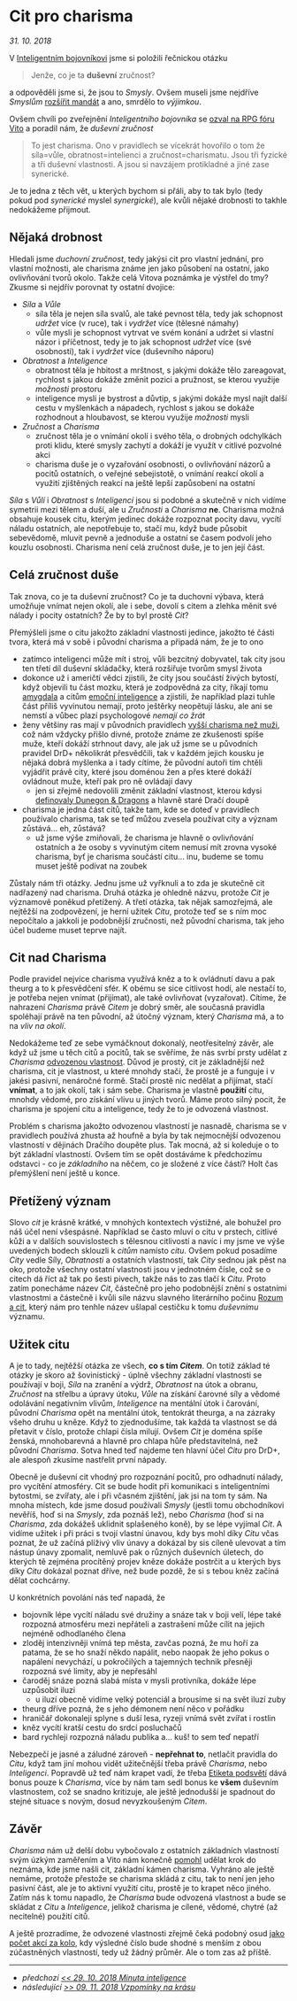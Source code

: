 # Cit pro charisma

*31. 10. 2018*

V [Inteligentním bojovníkovi](2018-10-10-inteligentni_bojovnik.md#Zručný_přesun_bodů_Boje) jsme si položili řečnickou otázku

> Jenže, co je ta **duševní** zručnost?

a odpověděli jsme si, že jsou to *Smysly*. Ovšem museli jsme nejdříve *Smyslům* [rozšířit mandát](2018-10-10-inteligentni_bojovnik.md#Smyslný_boj) a ano, smrdělo to *výjimkou*.

Ovšem chvíli po zveřejnění *Inteligentního bojovníka* se [ozval na RPG fóru Vito](https://rpgforum.cz/forum/viewtopic.php?f=238&t=15032&start=60#p544969) a poradil nám, že *duševní zručnost*

> To jest charisma. Ono v pravidlech se vícekrát hovořilo o tom že síla=vůle, obratnost=intelienci a zručnost=charismatu. Jsou tři fyzické a tři duševní vlastnosti. A jsou si navzájem protikladné a jiné zase synerické.

Je to jedna z těch vět, u kterých bychom si přáli, aby to tak bylo (tedy pokud pod *synerické* myslel *synergické*), ale kvůli nějaké drobnosti to takhle nedokážeme přijmout.

## Nějaká drobnost

Hledali jsme *duchovní zručnost*, tedy jakýsi cit pro vlastní jednání, pro vlastní možnosti, ale charisma známe jen jako působení na ostatní, jako ovlivňování tvorů okolo. Takže celá Vitova poznámka je výstřel do tmy? Zkusme si nejdřív porovnat ty ostatní dvojice:

- *Síla* a *Vůle*
    - síla těla je nejen síla svalů, ale také pevnost těla, tedy jak schopnost *udržet* více (v ruce), tak i *vydržet* více (tělesné námahy)
    - vůle mysli je schopnost vytrvat ve svém konání a udržet si vlastní názor i příčetnost, tedy je to jak schopnost *udržet* více (své osobnosti), tak i *vydržet* více (duševního náporu) 
- *Obratnost* a *Inteligence*
    - obratnost těla je hbitost a mrštnost, s jakými dokáže tělo zareagovat, rychlost s jakou dokáže změnit pozici a pružnost, se kterou využije *možnosti* prostoru
    - inteligence mysli je bystrost a důvtip, s jakými dokáže mysl najít další cestu v myšlenkách a nápadech, rychlost s jakou se dokáže rozhodnout a hloubavost, se kterou využije *možnosti* mysli
- *Zručnost* a *Charisma*
    - zručnost těla je o vnímání okolí i svého těla, o drobných odchylkách proti klidu, které smysly zachytí a dokáží je využít v citlivé pozvolné akci
    - charisma duše je o vyzařování osobnosti, o ovlivňování názorů a pocitů ostatních, o veřejné sebejistotě, o vnímání reakcí okolí a využití zjištěných reakcí na ještě lepší zapůsobení na ostatní

*Síla* s *Vůlí* i *Obratnost* s *Inteligencí* jsou si podobné a skutečně v nich vidíme symetrii mezi tělem a duší, ale u *Zručnosti* a *Charisma* **ne**. Charisma možná obsahuje kousek citu, kterým jedinec dokáže rozpoznat pocity davu, vycítí náladu ostatních, ale nepotřebuje to, stačí mu, když bude působit sebevědomě, mluvit pevně a jednoduše a ostatní se časem podvolí jeho kouzlu osobnosti. Charisma není celá zručnost duše, je to jen její část.

## Celá zručnost duše

Tak znova, co je ta duševní zručnost? Co je ta duchovní výbava, která umožňuje vnímat nejen okolí, ale i sebe, dovolí s citem a zlehka měnit své nálady i pocity ostatních? Že by to byl prostě *Cit*?

Přemýšleli jsme o citu jakožto základní vlastnosti jedince, jakožto té části tvora, která má v sobě i původní charisma a připadá nám, že je to ono

- zatímco inteligenci může mít i stroj, vůli bezcitný dobyvatel, tak city jsou ten třetí díl duševní skládačky, která rozšiřuje tvorům smysl života
- dokonce už i američtí vědci zjistili, že city jsou součástí živých bytostí, když objevili tu část mozku, která je zodpovědná za city, říkají tomu [amygdala](http://brainmadesimple.com/amygdala.html) a citům [emoční inteligence](https://www.forbes.cz/18-znameni-ze-mate-vysokou-emocni-inteligenci-a-proc-je-to-dobre/) a zjistili, že například plazi tuhle část příliš vyvinutou nemají, proto ještěrky neopětují lásku, ale ani se nemstí a vůbec plazí psychologové *nemají co žrát*
- ženy většiny ras mají v původních pravidlech [vyšší charisma než muži](https://pph.drdplus.info/?version=1.0&trial=1#tabulka_pohlavi), což nám vždycky přišlo divné, protože známe ze zkušenosti spíše muže, kteří dokáží strhnout davy, ale jak už jsme se u původních pravidel DrD+ několikrát přesvědčili, tak v každém jejich kousku je nějaká dobrá myšlenka a i tady cítíme, že původní autoři tím chtěli vyjádřit právě city, které jsou doménou žen a přes které dokáží ovládnout muže, kteří pak pro ně ovládají davy
    - jen si zřejmě nedovolili změnit základní vlastnost, kterou kdysi [definovaly Dunegon & Dragons](https://en.wikipedia.org/wiki/Dungeons_%26_Dragons_gameplay#Ability_scores) a hlavně staré Dračí doupě
- charisma je jedna část citů, takže tam, kde se doteď v pravidlech používalo charisma, tak se teď můžou zvesela používat city a význam zůstává... eh, zůstává?
    - už jsme výše zmiňovali, že charisma je hlavně o ovlivňování ostatních a že osoby s vyvinutým citem nemusí mít zrovna vysoké charisma, byť je charisma součástí citu... inu, budeme se tomu muset ještě podívat na zoubek

Zůstaly nám tři otázky. Jednu jsme už vyřknuli a to zda je skutečně cit nadřazený nad charisma. Druhá otázka je ohledně názvu, protože *Cit* je významově poněkud přetížený. A třetí otázka, tak nějak samozřejmá, ale nejtěžší na zodpovězení, je herní užitek *Citu*, protože teď se s ním moc nepočítalo a jakkoli je podobnější zručnosti, než původní charisma, tak jeho účel budeme muset teprve najít.

## Cit nad Charisma

Podle pravidel nejvíce charisma využívá kněz a to k ovládnutí davu a pak theurg a to k přesvědčení sfér. K obému se sice citlivost hodí, ale nestačí to, je potřeba nejen vnímat (přijímat), ale také ovlivňovat (vyzařovat). Cítíme, že nahrazení *Charisma* právě *Citem* je dobrý směr, ale současná pravidla spoléhají právě na ten původní, až útočný význam, který *Charisma* má, a to na *vliv na okolí*.

Nedokážeme teď ze sebe vymáčknout dokonalý, neotřesitelný závěr, ale když už jsme u těch citů a pocitů, tak se svěříme, že nás svrbí prsty udělat z *Charisma* [odvozenou vlastnost](https://pph.drdplus.info/?version=1.0&trial=1#odvozene_vlastnosti). Důvod je prostý, cit je základnější než charisma, cit je vlastnost, u které mnohdy stačí, že prostě je a funguje i v jakési pasivní, nenáročné formě. Stačí prostě nic nedělat a přijímat, stačí **vnímat**, a to jak okolí, tak i sám sebe. Charisma je vlastně **použití** citu, mnohdy vědomé, pro získání vlivu u jiných tvorů. Máme proto silný pocit, že charisma je spojení citu a inteligence, tedy že to je odvozená vlastnost.

Problém s charisma jakožto odvozenou vlastností je nasnadě, charisma se v pravidlech používá zhusta až houfně a byla by tak nejmocnější odvozenou vlastností v dějinách Dračího doupěte plus. Tak mocná, až si koleduje o to být základní vlastností. Ovšem tím se opět dostáváme k předchozímu odstavci - co je *základního* na něčem, co je složené z více částí? Holt čas přemýšlení není ještě u konce.

## Přetížený význam

Slovo *cit* je krásně krátké, v mnohých kontextech výstižné, ale bohužel pro náš účel není všespásné. Například se často mluví o citu v prstech, citlivé kůži a v dalších souvislostech s tělesnou citlivostí a navíc i my jsme ve výše uvedených bodech sklouzli k *citům* namísto *citu*. Ovšem pokud posadíme *City* vedle Síly, *Obratnosti* a ostatních vlastností, tak *City* sednou jak pěst na oko, protože všechny ostatní vlastnosti jsou v jednotném čísle, což se o citech dá říct až tak po šesti pivech, takže nás to zas tlačí k *Citu*.
Proto zatím ponecháme název *Cit*, částečně pro jeho podobnější znění s ostatními vlastnostmi a částečně i kvůli síle názvu slavného literárního počinu [Rozum a cit](https://cs.wikipedia.org/wiki/Rozum_a_cit), který nám pro tenhle název ušlapal cestičku k tomu *duševnímu* významu.

## Užitek citu

A je to tady, nejtěžší otázka ze všech, **co s tím *Citem***. On totiž základ té otázky je skoro až šovinistický - úplně všechny základní vlastnosti se používají v boji, *Síla* na zranění a výdrž, *Obratnost* na útok a obranu, *Zručnost* na střelbu a úpravy útoku, *Vůle* na získání čarovné síly a vědomé odolávání negativním vlivům, *Inteligence* na mentální útok i čarování, původní *Charisma* opět na mentální útok, tentokrát theurga, a na zázraky všeho druhu u kněze. Když to zjednodušíme, tak každá ta vlastnost se dá přetavit v číslo, protože chlapi čísla milují. Ovšem *Cit* je doména spíše ženská, mnohobarevná a hlavně pro chlapa hůře představitelná, než původní *Charisma*.
Sotva hned teď najdeme ten hlavní účel *Citu* pro DrD+, ale alespoň zkusíme nastřelit první nápady.

Obecně je duševní cit vhodný pro rozpoznání pocitů, pro odhadnutí nálady, pro vycítění atmosféry. Cit se bude hodit při komunikaci s inteligentními bytostmi, se zvířaty, ale i při včasném zjištění, jak jsi na tom ty sám. Na mnoha místech, kde jsme dosud používali *Smysly* (jestli tomu obchodníkovi nevěříš, hoď si na *Smysly*, zda poznáš lež), nebo *Charisma* (hoď si na *Charisma*, zda dokážeš uklidnit splašeného koně), by se lépe vyjímal *Cit*. A vidíme užitek i při práci s tvojí vlastní únavou, kdy bys mohl díky *Citu* včas poznat, že už začíná plíživý vliv únavy a dokázal by sis cíleně ulevovat a tím nástup únavy zpomalit, nemluvě pak o různých duševních úletech, do kterých tě zejména procítěný projev kněze dokáže postrčit a u kterých bys díky *Citu* dokázal poznat dříve, než bude pozdě, že si s tebou kněz začíná dělat cochcárny.

U konkrétních povolání nás teď napadá, že

- bojovník lépe vycítí náladu své družiny a snáze tak v boji velí, lépe také rozpozná atmosféru mezi nepřáteli a zastrašení může cílit na jejich nejméně odhodlaného člena
- zloděj intenzivněji vnímá tep města, zavčas pozná, že mu hoří za patama, že se ho snaží někdo napálit, nebo naopak že jeho pokus o napálení nevychází, u pokročilých a tajemných technik přesněji rozpozná své limity, aby je nepřesáhl
- čaroděj snáze pozná slabá místa v mysli protivníka, dokáže lépe uzpůsobit iluzi
    - u iluzí obecně vidíme velký potenciál a brousíme si na svět iluzí zuby
- theurg dříve pozná, že s jeho démonem není něco v pořádku
- hraničář dokonaleji splyne s duší lesa, ryzeji vnímá svět zvířat i rostlin
- kněz vycítí kratší cestu do srdcí posluchačů
- bard rychleji rozpozná náladu publika a... kuš! to sem teď nepatří

Nebezpečí je jasné a záludné zároveň - **nepřehnat to**, netlačit pravidla do *Citu*, když tam jiní mohou vidět užitečnější třeba právě *Charisma*, nebo *Inteligenci*. Popravdě už teď nám krapet vadí, že třeba [Etiketa podsvětí](https://pph.drdplus.info/?version=1.0&trial=1#etiketa_podsveti) dává bonus pouze k *Charisma*, více by nám tam sedl bonus ke **všem** duševním vlastnostem, což se snadno kritizuje, ale ještě jednodušší je spadnout do stejné situace s novým, dosud nevyzkoušeným *Citem*. 

## Závěr

*Charisma* nám už delší dobu vybočovalo z ostatních základních vlastností svým úzkým zaměřením a Vito nám konečně [pomohl](https://rpgforum.cz/forum/viewtopic.php?f=238&t=15032&start=60#p544969) udělat krok do neznáma, kde jsme našli cit, základní kámen charisma. Vyhráno ale ještě nemáme, protože přestože se charisma skládá z citu, tak to není jen jeho pasivní část, ale je to aktivní využití citu, prostě je to krapet něco jiného. Zatím nás k tomu napadlo, že *Charisma* bude odvozená vlastnost a bude se skládat z *Citu* a *Inteligence*, jelikož charisma je cílené, vědomé, chytré (až necitelné) použití citů.

A ještě prozradíme, že odvozené vlastnosti zřejmě čeká podobný osud [jako počet akcí za kolo](2018-10-29-minuta_inteligence.md#Baba_minuta), kdy výsledné číslo bude shodné s menším z obou zúčastněných vlastností, tedy už žádný průměr. Ale o tom zas až příště.

---

- *předchozí [<< 29. 10. 2018 Minuta inteligence](2018-10-29-minuta_inteligence.md)*
- *následující [>> 09. 11. 2018 Vzpomínky na krásu](2018-11-09-vzpominky_na_krasu.md)*
